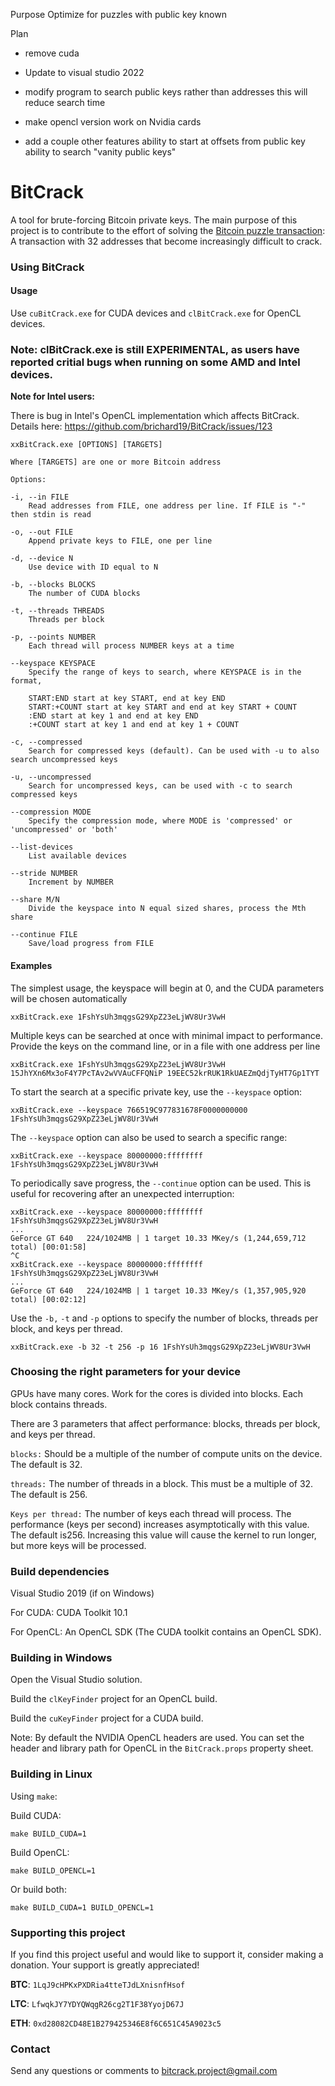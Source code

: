 Purpose
Optimize for puzzles with public key known

Plan 
- remove cuda
- Update to visual studio 2022
- modify program to search public keys rather than addresses
	this will reduce search time

- make opencl version work on Nvidia cards
- add a couple other features
  	ability to start at offsets from public key
  	ability to search "vanity public keys"




# BitCrack

A tool for brute-forcing Bitcoin private keys. The main purpose of this project is to contribute to the effort of solving the [Bitcoin puzzle transaction](https://blockchain.info/tx/08389f34c98c606322740c0be6a7125d9860bb8d5cb182c02f98461e5fa6cd15): A transaction with 32 addresses that become increasingly difficult to crack.


### Using BitCrack

#### Usage


Use `cuBitCrack.exe` for CUDA devices and `clBitCrack.exe` for OpenCL devices.

### Note: **clBitCrack.exe is still EXPERIMENTAL**, as users have reported critial bugs when running on some AMD and Intel devices.

**Note for Intel users:**

There is bug in Intel's OpenCL implementation which affects BitCrack. Details here: https://github.com/brichard19/BitCrack/issues/123


```
xxBitCrack.exe [OPTIONS] [TARGETS]

Where [TARGETS] are one or more Bitcoin address

Options:

-i, --in FILE
    Read addresses from FILE, one address per line. If FILE is "-" then stdin is read

-o, --out FILE
    Append private keys to FILE, one per line

-d, --device N
    Use device with ID equal to N

-b, --blocks BLOCKS
    The number of CUDA blocks

-t, --threads THREADS
    Threads per block

-p, --points NUMBER
    Each thread will process NUMBER keys at a time

--keyspace KEYSPACE
    Specify the range of keys to search, where KEYSPACE is in the format,

	START:END start at key START, end at key END
	START:+COUNT start at key START and end at key START + COUNT
    :END start at key 1 and end at key END
	:+COUNT start at key 1 and end at key 1 + COUNT

-c, --compressed
    Search for compressed keys (default). Can be used with -u to also search uncompressed keys

-u, --uncompressed
    Search for uncompressed keys, can be used with -c to search compressed keys

--compression MODE
    Specify the compression mode, where MODE is 'compressed' or 'uncompressed' or 'both'

--list-devices
    List available devices

--stride NUMBER
    Increment by NUMBER

--share M/N
    Divide the keyspace into N equal sized shares, process the Mth share

--continue FILE
    Save/load progress from FILE
```

#### Examples

The simplest usage, the keyspace will begin at 0, and the CUDA parameters will be chosen automatically
```
xxBitCrack.exe 1FshYsUh3mqgsG29XpZ23eLjWV8Ur3VwH
```

Multiple keys can be searched at once with minimal impact to performance. Provide the keys on the command line, or in a file with one address per line
```
xxBitCrack.exe 1FshYsUh3mqgsG29XpZ23eLjWV8Ur3VwH 15JhYXn6Mx3oF4Y7PcTAv2wVVAuCFFQNiP 19EEC52krRUK1RkUAEZmQdjTyHT7Gp1TYT
```

To start the search at a specific private key, use the `--keyspace` option:

```
xxBitCrack.exe --keyspace 766519C977831678F0000000000 1FshYsUh3mqgsG29XpZ23eLjWV8Ur3VwH
```

The `--keyspace` option can also be used to search a specific range:

```
xxBitCrack.exe --keyspace 80000000:ffffffff 1FshYsUh3mqgsG29XpZ23eLjWV8Ur3VwH
```

To periodically save progress, the `--continue` option can be used. This is useful for recovering
after an unexpected interruption:

```
xxBitCrack.exe --keyspace 80000000:ffffffff 1FshYsUh3mqgsG29XpZ23eLjWV8Ur3VwH
...
GeForce GT 640   224/1024MB | 1 target 10.33 MKey/s (1,244,659,712 total) [00:01:58]
^C
xxBitCrack.exe --keyspace 80000000:ffffffff 1FshYsUh3mqgsG29XpZ23eLjWV8Ur3VwH
...
GeForce GT 640   224/1024MB | 1 target 10.33 MKey/s (1,357,905,920 total) [00:02:12]
```


Use the `-b,` `-t` and `-p` options to specify the number of blocks, threads per block, and keys per thread.
```
xxBitCrack.exe -b 32 -t 256 -p 16 1FshYsUh3mqgsG29XpZ23eLjWV8Ur3VwH
```

### Choosing the right parameters for your device

GPUs have many cores. Work for the cores is divided into blocks. Each block contains threads.

There are 3 parameters that affect performance: blocks, threads per block, and keys per thread.


`blocks:` Should be a multiple of the number of compute units on the device. The default is 32.

`threads:` The number of threads in a block. This must be a multiple of 32. The default is 256.

`Keys per thread:` The number of keys each thread will process. The performance (keys per second)
increases asymptotically with this value. The default is256. Increasing this value will cause the
kernel to run longer, but more keys will be processed.


### Build dependencies

Visual Studio 2019 (if on Windows)

For CUDA: CUDA Toolkit 10.1

For OpenCL: An OpenCL SDK (The CUDA toolkit contains an OpenCL SDK).


### Building in Windows

Open the Visual Studio solution.

Build the `clKeyFinder` project for an OpenCL build.

Build the `cuKeyFinder` project for a CUDA build.

Note: By default the NVIDIA OpenCL headers are used. You can set the header and library path for
OpenCL in the `BitCrack.props` property sheet.

### Building in Linux

Using `make`:

Build CUDA:
```
make BUILD_CUDA=1
```

Build OpenCL:
```
make BUILD_OPENCL=1
```

Or build both:
```
make BUILD_CUDA=1 BUILD_OPENCL=1
```

### Supporting this project

If you find this project useful and would like to support it, consider making a donation. Your support is greatly appreciated!

**BTC**: `1LqJ9cHPKxPXDRia4tteTJdLXnisnfHsof`

**LTC**: `LfwqkJY7YDYQWqgR26cg2T1F38YyojD67J`

**ETH**: `0xd28082CD48E1B279425346E8f6C651C45A9023c5`

### Contact

Send any questions or comments to bitcrack.project@gmail.com
